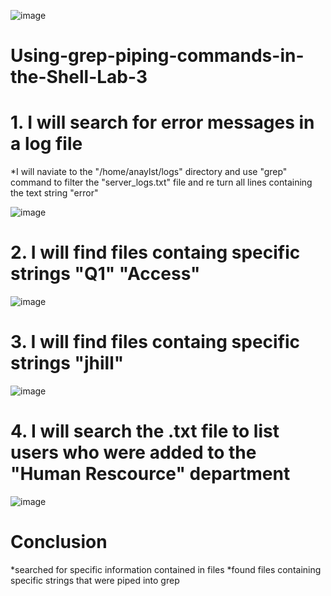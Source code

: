 ![image](https://github.com/iahalkhatib/Using-grep-piping-commands-in-the-Shell-Lab-3/assets/170050432/5161c039-df4a-4683-bfd1-aae46c176016)


# Using-grep-piping-commands-in-the-Shell-Lab-3

# 1. I will search for error messages in a log file 

  *I will naviate to the "/home/anaylst/logs" directory and use "grep" command to filter the "server_logs.txt" file and re turn all lines containing the text string "error"

  ![image](https://github.com/iahalkhatib/Using-grep-piping-commands-in-the-Shell-Lab-3/assets/170050432/6aff912e-a7c6-441f-99b0-b9a474b062a8)

# 2. I will find files containg specific strings "Q1" "Access"

![image](https://github.com/iahalkhatib/Using-grep-piping-commands-in-the-Shell-Lab-3/assets/170050432/0ea7e669-18b8-4c72-8eb1-aa006d110e5a)


# 3. I will find files containg specific strings "jhill" 

![image](https://github.com/iahalkhatib/Using-grep-piping-commands-in-the-Shell-Lab-3/assets/170050432/d11a3446-8fc7-4e37-bbdf-7f4625786dc1)


# 4. I will search the .txt file to list users who were added to the "Human Rescource" department

![image](https://github.com/iahalkhatib/Using-grep-piping-commands-in-the-Shell-Lab-3/assets/170050432/696d33f4-5593-4970-8334-d3128f88791d)


# Conclusion

*searched for specific information contained in files
*found files containing specific strings that were piped into grep

